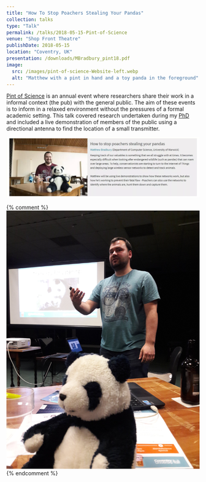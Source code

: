 ```yaml
---
title: "How To Stop Poachers Stealing Your Pandas"
collection: talks
type: "Talk"
permalink: /talks/2018-05-15-Pint-of-Science
venue: "Shop Front Theatre"
publishDate: 2018-05-15
location: "Coventry, UK"
presentation: /downloads/MBradbury_pint18.pdf
image:
  src: /images/pint-of-science-Website-left.webp
  alt: "Matthew with a pint in hand and a toy panda in the foreground"
---
```


[Pint of Science](https://pintofscience.co.uk/about/) is an annual event where researchers share their work in a informal context (the pub) with the general public. The aim of these events is to inform in a relaxed environment without the pressures of a formal academic setting. This talk covered research undertaken during my [PhD](/projects/project-1-PhD) and included a live demonstration of members of the public using a directional antenna to find the location of a small transmitter.

<!-- readmore -->

![Pint of Science Website](/images/pint-of-science-Website.webp)

{% comment %}
![Pint of Science Giving Presentation](/images/pint-of-science-presentation.jpg)
{% endcomment %}
